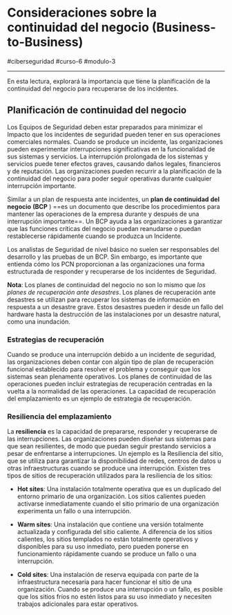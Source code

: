 # Consideraciones sobre la continuidad del negocio (Business-to-Business)
#ciberseguridad #curso-6 #modulo-3 

---
En esta lectura, explorará la importancia que tiene la planificación de la continuidad del negocio para recuperarse de los incidentes.
## Planificación de continuidad del negocio

Los Equipos de Seguridad deben estar preparados para minimizar el Impacto que los incidentes de seguridad pueden tener en sus operaciones comerciales normales. Cuando se produce un incidente, las organizaciones pueden experimentar interrupciones significativas en la funcionalidad de sus sistemas y servicios. La interrupción prolongada de los sistemas y servicios puede tener efectos graves, causando daños legales, financieros y de reputación. Las organizaciones pueden recurrir a la planificación de la continuidad del negocio para poder seguir operativas durante cualquier interrupción importante.

Similar a un plan de respuesta ante incidentes, un **plan de continuidad** **del negocio** **(BCP** ) ==es un documento que describe los procedimientos para mantener las operaciones de la empresa durante y después de una interrupción importante==. Un BCP ayuda a las organizaciones a garantizar que las funciones críticas del negocio puedan reanudarse o puedan restablecerse rápidamente cuando se produzca un Incidente.

Los analistas de Seguridad de nivel básico no suelen ser responsables del desarrollo y las pruebas de un BCP. Sin embargo, es importante que entienda cómo los PCN proporcionan a las organizaciones una forma estructurada de responder y recuperarse de los incidentes de Seguridad.

**Nota**: Los planes de continuidad del negocio no son lo mismo que _los planes de recuperación ante desastres_. Los planes de recuperación ante desastres se utilizan para recuperar los sistemas de información en respuesta a un desastre grave. Estos desastres pueden ir desde un fallo del hardware hasta la destrucción de las instalaciones por un desastre natural, como una inundación.
### Estrategias de recuperación

Cuando se produce una interrupción debido a un incidente de seguridad, las organizaciones deben contar con algún tipo de plan de recuperación funcional establecido para resolver el problema y conseguir que los sistemas sean plenamente operativos. Los planes de continuidad de las operaciones pueden incluir estrategias de recuperación centradas en la vuelta a la normalidad de las operaciones. La capacidad de recuperación del emplazamiento es un ejemplo de estrategia de recuperación.
### Resiliencia del emplazamiento

La **resiliencia** es la capacidad de prepararse, responder y recuperarse de las interrupciones. Las organizaciones pueden diseñar sus sistemas para que sean resilientes, de modo que puedan seguir prestando servicios a pesar de enfrentarse a interrupciones. Un ejemplo es la Resiliencia del sitio, que se utiliza para garantizar la disponibilidad de redes, centros de datos u otras infraestructuras cuando se produce una interrupción. Existen tres tipos de sitios de recuperación utilizados para la resiliencia de los sitios:

- **Hot sites**: Una instalación totalmente operativa que es un duplicado del entorno primario de una organización. Los sitios calientes pueden activarse inmediatamente cuando el sitio primario de una organización experimenta un fallo o una interrupción.

- **Warm sites**: Una instalación que contiene una versión totalmente actualizada y configurada del sitio caliente. A diferencia de los sitios calientes, los sitios templados no están totalmente operativos y disponibles para su uso inmediato, pero pueden ponerse en funcionamiento rápidamente cuando se produce un fallo o una interrupción.

- **Cold sites**: Una instalación de reserva equipada con parte de la infraestructura necesaria para hacer funcionar el sitio de una organización. Cuando se produce una interrupción o un fallo, es posible que los sitios fríos no estén listos para su uso inmediato y necesiten trabajos adicionales para estar operativos.